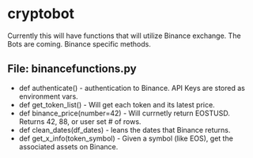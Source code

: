 # cryptobot
Currently this will have functions that will utilize Binance exchange. The Bots are coming.
Binance specific methods.

## File: binancefunctions.py
* def authenticate() - authentication to Binance. API Keys are stored as environment vars.
* def get_token_list() - Will get each token and its latest price. 
* def binance_price(number=42) - Will currnetly return EOSTUSD. Returns 42, 88, or user set # of rows.
* def clean_dates(df_dates) - leans the dates that Binance returns.
* def get_x_info(token_symbol) - Given a symbol (like EOS), get the associated assets on Binance.